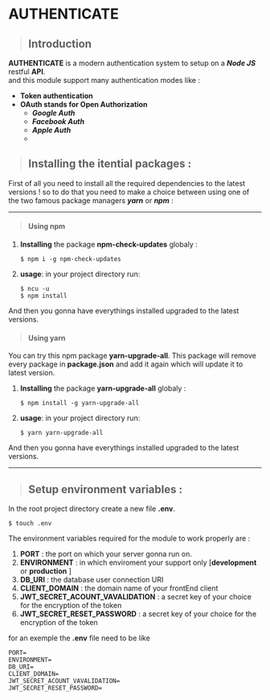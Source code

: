 # AUTHENTICATE
>## Introduction
**AUTHENTICATE** is a modern authentication system to setup on a ___Node JS___ restful __API__.  
and this module support many authentication modes like :

- **Token authentication**
- **OAuth stands for Open Authorization**
    - ***Google Auth***
    - ***Facebook Auth*** 
    - ***Apple Auth***
    - 
>## Installing the itential packages :
First of all you need to install all the required dependencies to the latest versions ! so to do that you need to make a choice between using one of the two famous package managers ***yarn*** or ***npm*** :
__________________________________________________________
>#### Using **npm**
1. **Installing** the package __npm-check-updates__ globaly :

    ```
    $ npm i -g npm-check-updates
    ```
2. **usage**: in your project directory run:
   
    ```
    $ ncu -u
    $ npm install
    ```
And then you gonna have everythings installed upgraded to the latest versions.

>#### Using **yarn**

You can try this npm package **yarn-upgrade-all**. This package will remove every package in **package.json** and add it again which will update it to latest version.

1. **Installing** the package __yarn-upgrade-all__ globaly :

    ```
    $ npm install -g yarn-upgrade-all
    ```
2. **usage**: in your project directory run:
   
    ```
    $ yarn yarn-upgrade-all
    ```
And then you gonna have everythings installed upgraded to the latest versions.

_____________________________________________________________________________________

>## Setup environment variables :
In the root project directory create a new file **.env**.

```
$ touch .env
```
The environment variables required for the module to work properly are :
1. **PORT** : the port on which your server gonna run on.
2. **ENVIRONMENT** : in which enviroment your support only [**development** or  **production** ]
3. **DB_URI** : the database user connection URI
4. **CLIENT_DOMAIN** : the domain name of your frontEnd client 
5. **JWT_SECRET_ACOUNT_VAVALIDATION** : a secret key of your choice for the encryption of the token
6. **JWT_SECRET_RESET_PASSWORD** : a secret key of your choice for the encryption of the token

for an exemple the **.env** file need to be like 
```
PORT= 
ENVIRONMENT= 
DB_URI= 
CLIENT_DOMAIN= 
JWT_SECRET_ACOUNT_VAVALIDATION=
JWT_SECRET_RESET_PASSWORD=
```
